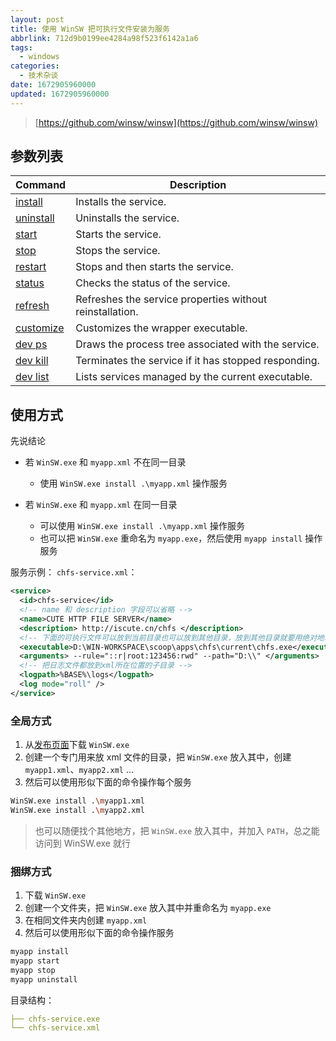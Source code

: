 ```yaml
---
layout: post
title: 使用 WinSW 把可执行文件安装为服务
abbrlink: 712d9b0199ee4284a98f523f6142a1a6
tags:
  - windows
categories:
  - 技术杂谈
date: 1672905960000
updated: 1672905960000
---
```

> [https://github.com/winsw/winsw](https://github.com/winsw/winsw)

## 参数列表

| Command                                                                                    | Description                                              |
| ------------------------------------------------------------------------------------------ | -------------------------------------------------------- |
| [install](https://github.com/winsw/winsw/tree/v3/docs/cli-commands.md#install-command)     | Installs the service.                                    |
| [uninstall](https://github.com/winsw/winsw/tree/v3/docs/cli-commands.md#uninstall-command) | Uninstalls the service.                                  |
| [start](https://github.com/winsw/winsw/tree/v3/docs/cli-commands.md#start-command)         | Starts the service.                                      |
| [stop](https://github.com/winsw/winsw/tree/v3/docs/cli-commands.md#stop-command)           | Stops the service.                                       |
| [restart](https://github.com/winsw/winsw/tree/v3/docs/cli-commands.md#restart-command)     | Stops and then starts the service.                       |
| [status](https://github.com/winsw/winsw/tree/v3/docs/cli-commands.md#status-command)       | Checks the status of the service.                        |
| [refresh](https://github.com/winsw/winsw/tree/v3/docs/cli-commands.md#refresh-command)     | Refreshes the service properties without reinstallation. |
| [customize](https://github.com/winsw/winsw/tree/v3/docs/cli-commands.md#customize-command) | Customizes the wrapper executable.                       |
| [dev ps](https://github.com/winsw/winsw/tree/v3/docs/cli-commands.md#dev-ps-command)       | Draws the process tree associated with the service.      |
| [dev kill](https://github.com/winsw/winsw/tree/v3/docs/cli-commands.md#dev-kill-command)   | Terminates the service if it has stopped responding.     |
| [dev list](https://github.com/winsw/winsw/tree/v3/docs/cli-commands.md#dev-list-command)   | Lists services managed by the current executable.        |

## 使用方式

先说结论

* 若 `WinSW.exe` 和 `myapp.xml` 不在同一目录

  * 使用 `WinSW.exe install .\myapp.xml` 操作服务
* 若 `WinSW.exe` 和 `myapp.xml` 在同一目录

  * 可以使用 `WinSW.exe install .\myapp.xml` 操作服务
  * 也可以把 `WinSW.exe` 重命名为 `myapp.exe`，然后使用 `myapp install` 操作服务

服务示例：
`chfs-service.xml`：

```xml
<service>
  <id>chfs-service</id>
  <!-- name 和 description 字段可以省略 -->
  <name>CUTE HTTP FILE SERVER</name>
  <description> http://iscute.cn/chfs </description>
  <!-- 下面的可执行文件可以放到当前目录也可以放到其他目录，放到其他目录就要用绝对地址 -->
  <executable>D:\WIN-WORKSPACE\scoop\apps\chfs\current\chfs.exe</executable>
  <arguments> --rule="::r|root:123456:rwd" --path="D:\\" </arguments>
  <!-- 把日志文件都放到xml所在位置的子目录 -->
  <logpath>%BASE%\logs</logpath>
  <log mode="roll" />
</service>
```

### 全局方式

1. 从[发布页面](https://github.com/winsw/winsw/releases)下载 `WinSW.exe`
2. 创建一个专门用来放 xml 文件的目录，把 `WinSW.exe` 放入其中，创建 `myapp1.xml`、`myapp2.xml` ...
3. 然后可以使用形似下面的命令操作每个服务

```bash
WinSW.exe install .\myapp1.xml
WinSW.exe install .\myapp2.xml
```

> 也可以随便找个其他地方，把 `WinSW.exe` 放入其中，并加入 `PATH`，总之能访问到 WinSW\.exe 就行

### 捆绑方式

1. 下载 `WinSW.exe`
2. 创建一个文件夹，把 `WinSW.exe` 放入其中并重命名为 `myapp.exe`
3. 在相同文件夹内创建 `myapp.xml`
4. 然后可以使用形似下面的命令操作服务

```bash
myapp install
myapp start
myapp stop
myapp uninstall
```

目录结构：

```yml
├── chfs-service.exe
└── chfs-service.xml
```
